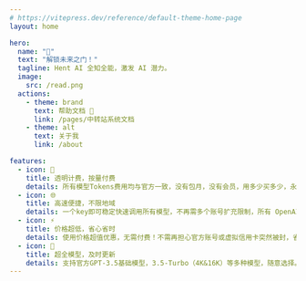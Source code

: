 ```yaml
---
# https://vitepress.dev/reference/default-theme-home-page
layout: home

hero:
  name: "👋"
  text: "解锁未来之门！"
  tagline: Hent AI 全知全能，激发 AI 潜力。
  image:
    src: /read.png
  actions:
    - theme: brand
      text: 帮助文档 🥂
      link: /pages/中转站系统文档
    - theme: alt
      text: 关于我
      link: /about

features:
  - icon: 💸
    title: 透明计费，按量付费
    details: 所有模型Tokens费用均与官方一致，没有包月，没有会员，用多少买多少，永不过期。支持微信支付宝支付，支持查询用量明细，余额实时掌握。
  - icon: 🌐
    title: 高速便捷，不限地域
    details: 一个key即可稳定快速调用所有模型，不再需多个账号扩充限制，所有 OpenAI API 的地方都可以无缝替代。国内服务器也可使用，无地域访问限制。
  - icon: ⚡
    title: 价格超低，省心省时
    details: 使用价格超值优惠，无需付费！不需再担心官方账号或虚拟信用卡突然被封，省心省时！
  - icon: 📝
    title: 超全模型，及时更新
    details: 支持官方GPT-3.5基础模型，3.5-Turbo（4K&16K）等多种模型，随意选择。
---
```


